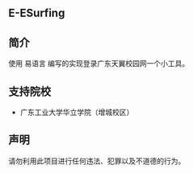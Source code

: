 ## E-ESurfing

## 简介
使用 易语言 编写的实现登录广东天翼校园网一个小工具。

## 支持院校

- 广东工业大学华立学院（增城校区）

## 声明

请勿利用此项目进行任何违法、犯罪以及不道德的行为。